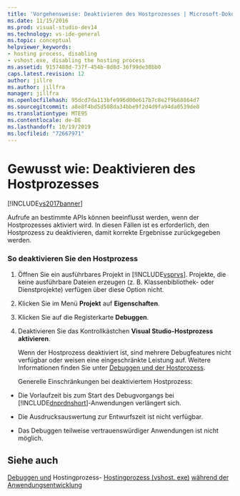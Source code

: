 ```yaml
---
title: 'Vorgehensweise: Deaktivieren des Hostprozesses | Microsoft-Dokumentation'
ms.date: 11/15/2016
ms.prod: visual-studio-dev14
ms.technology: vs-ide-general
ms.topic: conceptual
helpviewer_keywords:
- hosting process, disabling
- vshost.exe, disabling the hosting process
ms.assetid: 9157488d-737f-454b-8d8d-36f99de38bb0
caps.latest.revision: 12
author: jillre
ms.author: jillfra
manager: jillfra
ms.openlocfilehash: 95dcd7da113bfe996d00e617b7c8e2f9b68864d7
ms.sourcegitcommit: a8e8f4bd5d508da34bbe9f2d4d9fa94da0539de0
ms.translationtype: MTE95
ms.contentlocale: de-DE
ms.lasthandoff: 10/19/2019
ms.locfileid: "72667971"
---
```

# <a name="how-to-disable-the-hosting-process"></a>Gewusst wie: Deaktivieren des Hostprozesses
[!INCLUDE[vs2017banner](../includes/vs2017banner.md)]

Aufrufe an bestimmte APIs können beeinflusst werden, wenn der Hostprozesses aktiviert wird. In diesen Fällen ist es erforderlich, den Hostprozess zu deaktivieren, damit korrekte Ergebnisse zurückgegeben werden.

### <a name="to-disable-the-hosting-process"></a>So deaktivieren Sie den Hostprozess

1. Öffnen Sie ein ausführbares Projekt in [!INCLUDE[vsprvs](../includes/vsprvs-md.md)]. Projekte, die keine ausführbare Dateien erzeugen (z. B. Klassenbibliothek- oder Dienstprojekte) verfügen über diese Option nicht.

2. Klicken Sie im Menü **Projekt** auf **Eigenschaften**.

3. Klicken Sie auf die Registerkarte **Debuggen**.

4. Deaktivieren Sie das Kontrollkästchen **Visual Studio-Hostprozess aktivieren**.

   Wenn der Hostprozess deaktiviert ist, sind mehrere Debugfeatures nicht verfügbar oder weisen eine eingeschränkte Leistung auf. Weitere Informationen finden Sie unter [Debuggen und der Hostprozess](../debugger/debugging-and-the-hosting-process.md).

   Generelle Einschränkungen bei deaktiviertem Hostprozess:

- Die Vorlaufzeit bis zum Start des Debugvorgangs bei [!INCLUDE[dnprdnshort](../includes/dnprdnshort-md.md)]-Anwendungen verlängert sich.

- Die Ausdrucksauswertung zur Entwurfszeit ist nicht verfügbar.

- Das Debuggen teilweise vertrauenswürdiger Anwendungen ist nicht möglich.

## <a name="see-also"></a>Siehe auch
 [Debuggen und](../debugger/debugging-and-the-hosting-process.md) Hostingprozess- [Hostingprozess (vshost. exe)](../ide/hosting-process-vshost-exe.md) [während der Anwendungsentwicklung](https://msdn.microsoft.com/c9497d62-3b7b-4449-88e8-cf27acc9efe6)
